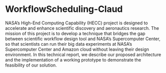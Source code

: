 WorkflowScheduling-Claud
========================

NASA’s High-End Computing Capability (HECC) project is designed to accelerate and enhance scientific discovery and aeronautics research. The mission of this project is to develop a technique that bridges the gap between scientific workflow design tool and NASA’s Supercomputer Center, so that scientists can run their big data experiments at NASA’s Supercomputer Center and Amazon cloud without leaving their design environment. In this technical report, we describe our proposed architecture and the implementation of a working prototype to demonstrate the feasibility of our solution.
